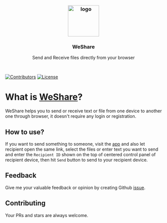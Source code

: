 <h3 align="center">
    <a href="#">
        <img height="100" src="https://raw.githubusercontent.com/mdebrahim98/WeShare/master/logo (1).png" alt="logo" title="WeShare">
    </a>
</h1>
<h3 align="center">
WeShare
</h3>
<p align="center">
Send and Receive files directly from your browser
</p>
<br>

[![Contributors](https://img.shields.io/github/contributors/mdebrahim98/WeShare.svg)](https://github.com/mdebrahim98/WeShare/graphs/contributors)
[![License](https://img.shields.io/github/license/mdebrahim98/WeShare.svg)](https://github.com/mdebrahim98/WeShare/blob/master/LICENSE)

# What is [WeShare](https://weshare-yu73.onrender.com/)?

WeShare helps you to send or receive text or file from one device to another one through browser, it doesn't require any login or registration.

## How to use?

If you want to send something to someone, visit the [app](https://weshare-yu73.onrender.com/) and also let recipient open the same link, select the files or enter text you want to send and enter the `Recipient ID` shown on the top of centered control panel of recipient device, then hit `Send` button to send to your recipient device.

## Feedback

Give me your valuable feedback or opinion by creating Github [issue](https://github.com/mdebrahim98/WeShare/issues/new).

## Contributing

Your PRs and stars are always welcome.
